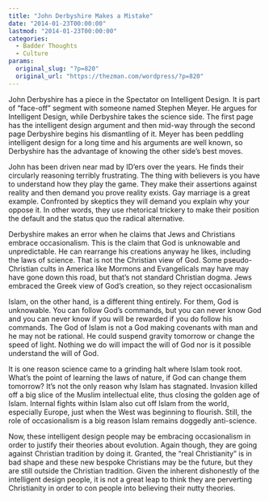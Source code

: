 ```yaml
---
title: "John Derbyshire Makes a Mistake"
date: "2014-01-23T00:00:00"
lastmod: "2014-01-23T00:00:00"
categories:
  - Badder Thoughts
  - Culture
params:
  original_slug: "?p=820"
  original_url: "https://thezman.com/wordpress/?p=820"
---
```


John Derbyshire has a piece in the Spectator on Intelligent Design. It
is part of “face-off” segment with someone named Stephen Meyer. He
argues for Intelligent Design, while Derbyshire takes the science side.
The first page has the intelligent design argument and then mid-way
through the second page Derbyshire begins his dismantling of it. Meyer
has been peddling intelligent design for a long time and his arguments
are well known, so Derbyshire has the advantage of knowing the other
side’s best moves.

John has been driven near mad by ID’ers over the years. He finds their
circularly reasoning terribly frustrating. The thing with believers is
you have to understand how they play the game. They make their
assertions against reality and then demand you prove reality exists. Gay
marriage is a great example. Confronted by skeptics they will demand you
explain why your oppose it. In other words, they use rhetorical trickery
to make their position the default and the status quo the radical
alternative.

Derbyshire makes an error when he claims that Jews and Christians
embrace occasionalism. This is the claim that God is unknowable and
unpredictable. He can rearrange his creations anyway he likes, including
the laws of science. That is not the Christian view of God. Some
pseudo-Christian cults in America like Mormons and Evangelicals may have
may have gone down this road, but that’s not standard Christian dogma.
Jews embraced the Greek view of God’s creation, so they reject
occasionalism

Islam, on the other hand, is a different thing entirely. For them, God
is unknowable. You can follow God’s commands, but you can never know God
and you can never know if you will be rewarded if you do follow his
commands. The God of Islam is not a God making covenants with man and he
may not be rational. He could suspend gravity tomorrow or change the
speed of light. Nothing we do will impact the will of God nor is it
possible understand the will of God.

It is one reason science came to a grinding halt where Islam took root.
What’s the point of learning the laws of nature, if God can change them
tomorrow? It’s not the only reason why Islam has stagnated. Invasion
killed off a big slice of the Muslim intellectual elite, thus closing
the golden age of Islam. Internal fights within Islam also cut off Islam
from the world, especially Europe, just when the West was beginning to
flourish. Still, the role of occasionalism is a big reason Islam remains
doggedly anti-science.

Now, these intelligent design people may be embracing occasionalism in
order to justify their theories about evolution. Again though, they are
going against Christian tradition by doing it. Granted, the “real
Christianity” is in bad shape and these new bespoke Christians may be
the future, but they are still outside the Christian tradition. Given
the inherent dishonestly of the intelligent design people, it is not a
great leap to think they are perverting Christianity in order to con
people into believing their nutty theories.
